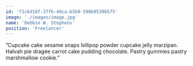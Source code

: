 ```yaml
---
id: 'f1c6d18f-37fb-40ca-b5b9-590b05396575'
image: './images/image.jpg'
name: 'Debbie W. Stephens'
position: 'Freelancer'
---
```


”Cupcake cake sesame snaps lollipop powder cupcake jelly marzipan. Halvah pie
dragée carrot cake pudding chocolate. Pastry gummies pastry marshmallow cookie.”
